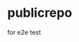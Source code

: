 # publicrepo
for e2e test






























































































































































































































































































































































































































































































































































































































































































































































































































































































































































































































































































































































































































































































































































































